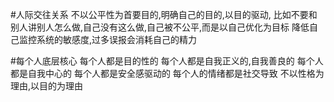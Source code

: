 #人际交往关系
不以公平性为首要目的,明确自己的目的,以目的驱动,
比如不要和别人讲别人怎么做,自己没有这么做,自己被不公平,而是以自己优化为目标
降低自己监控系统的敏感度,过多误报会消耗自己的精力

#每个人底层核心
每个人都是目的性的
每个人都是自我正义的,自我善良的
每个人都是自我中心的
每个人都是安全感驱动的
每个人的情绪都是社交导致
不以性格为理由,以目的为理由
